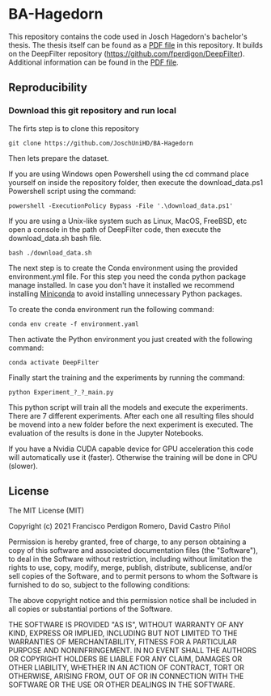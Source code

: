 # BA-Hagedorn
This repository contains the code used in Josch Hagedorn's bachelor's thesis. The thesis itself can be found as a [PDF file](BA_Hagedorn.pdf) in this repository. It builds on the DeepFilter repository (https://github.com/fperdigon/DeepFilter). Additional information can be found in the [PDF file](BA_Hagedorn.pdf).
## Reproducibility
  
### Download this git repository and run local
The firts step is to clone this repository
 
~~~
git clone https://github.com/JoschUniHD/BA-Hagedorn
~~~

Then lets prepare the dataset.

If you are using Windows open Powershell using the cd command place yourself on  inside the repository folder, then 
execute the download_data.ps1 Powershell script using the command:

~~~
powershell -ExecutionPolicy Bypass -File '.\download_data.ps1'
~~~

If you are using a Unix-like system such as Linux, MacOS, FreeBSD, etc open a console in the path of DeepFilter code, 
then execute the download_data.sh bash file. 

~~~
bash ./download_data.sh
~~~

The next step is to create the Conda environment using the provided environment.yml file. For this step you need the 
conda python package manage installed. In case you don't have it installed we recommend installing 
[Miniconda](https://docs.conda.io/projects/conda/en/latest/user-guide/install/) to avoid installing unnecessary Python 
packages. 

To create the conda environment run the following command:
~~~
conda env create -f environment.yaml
~~~

Then activate the Python environment you just created with the following command:

~~~
conda activate DeepFilter
~~~

Finally start the training and the experiments by running the command:

~~~
python Experiment_?_?_main.py
~~~

This python script will train all the models and execute the experiments. There are 7 different experiments. After each one all resulting files should be movend into a new folder before the next experiment is executed. The evaluation of the results is done in the Jupyter Notebooks.

If you have a Nvidia CUDA capable device for GPU acceleration this code will automatically use it (faster). Otherwise the 
training will be done in CPU (slower).   
    
## License

The MIT License (MIT)

Copyright (c) 2021 Francisco Perdigon Romero, David Castro Piñol

Permission is hereby granted, free of charge, to any person obtaining a copy
of this software and associated documentation files (the "Software"), to deal
in the Software without restriction, including without limitation the rights
to use, copy, modify, merge, publish, distribute, sublicense, and/or sell
copies of the Software, and to permit persons to whom the Software is
furnished to do so, subject to the following conditions:

The above copyright notice and this permission notice shall be included in all
copies or substantial portions of the Software.

THE SOFTWARE IS PROVIDED "AS IS", WITHOUT WARRANTY OF ANY KIND, EXPRESS OR
IMPLIED, INCLUDING BUT NOT LIMITED TO THE WARRANTIES OF MERCHANTABILITY,
FITNESS FOR A PARTICULAR PURPOSE AND NONINFRINGEMENT. IN NO EVENT SHALL THE
AUTHORS OR COPYRIGHT HOLDERS BE LIABLE FOR ANY CLAIM, DAMAGES OR OTHER
LIABILITY, WHETHER IN AN ACTION OF CONTRACT, TORT OR OTHERWISE, ARISING FROM,
OUT OF OR IN CONNECTION WITH THE SOFTWARE OR THE USE OR OTHER DEALINGS IN THE
SOFTWARE.
